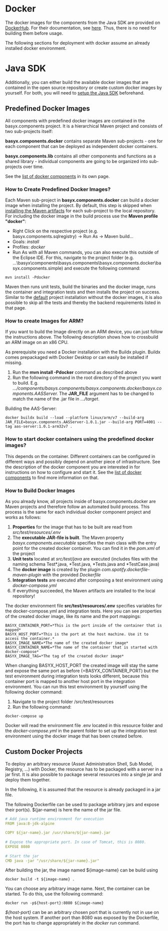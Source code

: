 # Docker 
The docker images for the components from the Java SDK are provided on [DockerHub](https://hub.docker.com/search?q=eclipsebasyx). For their documentation, see [here](./index.md). Thus, there is no need for building them before usage.

The following sections for deployment with docker assume an already installed docker environment.

# Java SDK
Additionally, you can either build the available docker images that are contained in the open source repository or create custom docker images by yourself. For both, you will need to [setup the Java SDK](../../download/java_setup.md) beforehand.

## Predefined Docker Images
All components with predefined docker images are contained in the basyx.components project. It is a hierarchical Maven project and consists of two sub-projects itself:

**basyx.components.docker** contains separate Maven sub-projects - one for each component that can be deployed as independent docker containers.

**basyx.components.lib** contains all other components and functions as a shared library - individual components are going to be organized into sub-projects over time.

See the [list of docker components](../basyx_components/index.md) in its own page.

### How to Create Predefined Docker Images?
Each Maven sub-project in **basyx.components.docker** can build a docker image when installing the project. By default, this step is skipped when [installing the Maven artifacts](../../download/components_setup.md) for each sub-project to the local repository. For including the docker image in the build process use the **Maven profile "docker"**:

* Right Click on the respective project (e.g. basyx.components.sqlregistry) -> Run As -> Maven build...
* Goals: *install*
* Profiles: *docker*
* Run
As with all Maven commands, you can also execute this outside of the Eclipse IDE. For this, navigate to the project folder (e.g. ...\basyx\components\basys.components\basyx.components.docker\basyx.components.simple) and execute the following command:
```
mvn install -Pdocker
```
Maven then runs unit tests, build the binaries and the docker image, runs the container and integration tests and then installs the project on success. Similar to the [default](../../download/components_setup.md) project installation without the docker images, it is also possible to skip all the tests and thereby the backend requirements listed in that page.

### How to create Images for ARM?
If you want to build the Image directly on an ARM device, you can just follow the instructions above. The following description shows how to crossbuild an ARM image on an x86 CPU.

As prerequisite you need a Docker installation with the Buildx plugin. Buildx comes prepackaged with Docker Desktop or can easily be installed if missing.

1. Run the **mvn install -Pdocker** command as described above
2. Run the following command in the root directory of the project you want to build. E.g. *.../components/basys.components/basyx.components.docker/basyx.components.AASServer.*
The **JAR_FILE** argument has to be changed to match the name of the .jar file in *.../target*.

Building the AAS-Server:
```
docker buildx build --load --platform linux/arm/v7 --build-arg JAR_FILE=basyx.components.AASServer-1.0.1.jar --build-arg PORT=4001 --tag aas-server:1.0.1-arm32v7 .
```

### How to start docker containers using the predefined docker images?
This depends on the container. Different containers can be configured in different ways and possibly depend on another piece of infrastructure. See the description of the docker component you are interested in for instructions on how to configure and start it. See the [list of docker components](../basyx_components/index.md) to find more information on that.

### How to Build Docker Images
As you already know, all projects inside of basyx.components.docker are Maven projects and therefore follow an automated build process. This process is the same for each individual docker component project and works as follows:

1. **Properties** for the image that has to be built are read from *src/test/resources/.env*
2. The **executable JAR-file is built**. The Maven property *basyx.components.executable* specifies the main class with the entry point for the created docker container. You can find it in the *pom.xml* of the project
3. **Unit tests** located at *src/test/java* are executed (includes files with the naming schema Test*.java, *Test.java, *Tests.java and *TestCase.java)
4. The **docker image** is created by the plugin *com.spotify.dockerfile-maven-plugin* with the provided *Dockerfile*
5. **Integration tests** are executed after composing a test environment using *docker-compose.yml*
6. If everything succeeded, the Maven artifacts are installed to the local repository!

The docker environment file **src/test/resources/.env** specifies variables for the docker-compose.yml and integration tests. Here you can see properties of the created docker image, like its name and the port mappings:
```
BASYX_CONTAINER_PORT=*This is the port inside of the container that is mapped*
BASYX_HOST_PORT=*This is the port at the host machine. Use it to access the container.*
BASYX_IMAGE_NAME=*The name of the created docker image*
BASYX_CONTAINER_NAME=*The name of the container that is started with docker-compose*
BASYX_IMAGE_TAG=*The tag of the created docker image*
```
When changing BASYX_HOST_PORT the created image will stay the same and expose the same port as before (=BASYX_CONTAINER_PORT) but the test environment during integration tests looks different, because this container port is mapped to another host port in the integration environment. You can run this test environment by yourself using the following docker command:

1. Navigate to the project folder /src/test/resources
2. Run the following command:
```
docker-compose up
```
Docker will read the environment file .env located in this resource folder and the *docker-compose.yml* in the parent folder to set up the integration test environment using the docker image that has been created before.

## Custom Docker Projects
To deploy an arbitrary resource (Asset Administration Shell, Sub Model, Registry, ...) with Docker, the resource has to be packaged with a server in a jar first. It is also possible to package several resources into a single jar and deploy them together.

In the following, it is assumed that the resource is already packaged in a jar file.


The following Dockerfile can be used to package arbitrary jars and expose their port(s). ${jar-name} is here the name of the jar file.

```yaml
# Add java runtime environment for execution
FROM java:8-jdk-alpine 
 
COPY ${jar-name}.jar /usr/share/${jar-name}.jar
 
# Expose the appropriate port. In case of Tomcat, this is 8080. 
EXPOSE 8080 
 
# Start the jar
CMD java -jar "/usr/share/${jar-name}.jar"
```

After building the jar, the image named ${image-name} can be build using
```
docker build -t ${image-name} . 
```
You can choose any arbitrary image name. Next, the container can be started. To do this, use the following command:
```
docker run -p${host-port}:8080 ${image-name}
```
*${host-port}* can be an arbitrary chosen port that is currently not in use on the host system. If another port than 8080 was exposed by the Dockerfile, the port has to change appropriately in the *docker run* command.